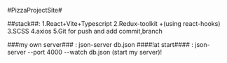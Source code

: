 #PizzaProjectSite#

##stack##: 1.React+Vite+Typescript
       2.Redux-toolkit +(using react-hooks)
       3.SCSS
       4.axios
       5.Git for push and add commit,branch
       
###my own server### : json-server db.json
####!at start#### : json-server --port 4000 --watch db.json (start my server)!
